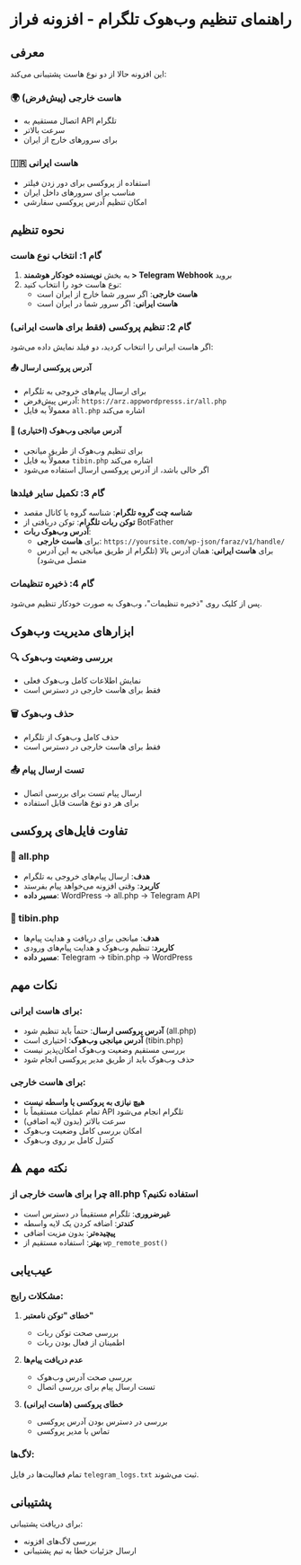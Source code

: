 # راهنمای تنظیم وب‌هوک تلگرام - افزونه فراز

## معرفی

این افزونه حالا از دو نوع هاست پشتیبانی می‌کند:

### 🌍 هاست خارجی (پیش‌فرض)
- اتصال مستقیم به API تلگرام
- سرعت بالاتر
- برای سرورهای خارج از ایران

### 🇮🇷 هاست ایرانی
- استفاده از پروکسی برای دور زدن فیلتر
- مناسب برای سرورهای داخل ایران
- امکان تنظیم آدرس پروکسی سفارشی

## نحوه تنظیم

### گام 1: انتخاب نوع هاست
1. به بخش **نویسنده خودکار هوشمند > Telegram Webhook** بروید
2. نوع هاست خود را انتخاب کنید:
   - **هاست خارجی**: اگر سرور شما خارج از ایران است
   - **هاست ایرانی**: اگر سرور شما در ایران است

### گام 2: تنظیم پروکسی (فقط برای هاست ایرانی)
اگر هاست ایرانی را انتخاب کردید، دو فیلد نمایش داده می‌شود:

#### 📤 آدرس پروکسی ارسال
- برای ارسال پیام‌های خروجی به تلگرام
- آدرس پیش‌فرض: `https://arz.appwordpresss.ir/all.php`
- معمولاً به فایل `all.php` اشاره می‌کند

#### 🔗 آدرس میانجی وب‌هوک (اختیاری)
- برای تنظیم وب‌هوک از طریق میانجی
- معمولاً به فایل `tibin.php` اشاره می‌کند
- اگر خالی باشد، از آدرس پروکسی ارسال استفاده می‌شود

### گام 3: تکمیل سایر فیلدها
- **شناسه چت گروه تلگرام**: شناسه گروه یا کانال مقصد
- **توکن ربات تلگرام**: توکن دریافتی از BotFather
- **آدرس وب‌هوک ربات**: 
  - برای **هاست خارجی**: `https://yoursite.com/wp-json/faraz/v1/handle/`
  - برای **هاست ایرانی**: همان آدرس بالا (تلگرام از طریق میانجی به این آدرس متصل می‌شود)

### گام 4: ذخیره تنظیمات
پس از کلیک روی "ذخیره تنظیمات"، وب‌هوک به صورت خودکار تنظیم می‌شود.

## ابزارهای مدیریت وب‌هوک

### 🔍 بررسی وضعیت وب‌هوک
- نمایش اطلاعات کامل وب‌هوک فعلی
- فقط برای هاست خارجی در دسترس است

### 🗑️ حذف وب‌هوک
- حذف کامل وب‌هوک از تلگرام
- فقط برای هاست خارجی در دسترس است

### 📤 تست ارسال پیام
- ارسال پیام تست برای بررسی اتصال
- برای هر دو نوع هاست قابل استفاده

## تفاوت فایل‌های پروکسی

### 📄 all.php
- **هدف**: ارسال پیام‌های خروجی به تلگرام
- **کاربرد**: وقتی افزونه می‌خواهد پیام بفرستد
- **مسیر داده**: WordPress → all.php → Telegram API

### 📄 tibin.php  
- **هدف**: میانجی برای دریافت و هدایت پیام‌ها
- **کاربرد**: تنظیم وب‌هوک و هدایت پیام‌های ورودی
- **مسیر داده**: Telegram → tibin.php → WordPress

## نکات مهم

### برای هاست ایرانی:
- **آدرس پروکسی ارسال**: حتماً باید تنظیم شود (all.php)
- **آدرس میانجی وب‌هوک**: اختیاری است (tibin.php)
- بررسی مستقیم وضعیت وب‌هوک امکان‌پذیر نیست
- حذف وب‌هوک باید از طریق مدیر پروکسی انجام شود

### برای هاست خارجی:
- **هیچ نیازی به پروکسی یا واسطه نیست**
- تمام عملیات مستقیماً با API تلگرام انجام می‌شود
- سرعت بالاتر (بدون لایه اضافی)
- امکان بررسی کامل وضعیت وب‌هوک
- کنترل کامل بر روی وب‌هوک

## ⚠️ نکته مهم

### چرا برای هاست خارجی از all.php استفاده نکنیم؟
- **غیرضروری**: تلگرام مستقیماً در دسترس است
- **کندتر**: اضافه کردن یک لایه واسطه
- **پیچیده‌تر**: بدون مزیت اضافی
- **بهتر**: استفاده مستقیم از `wp_remote_post()`

## عیب‌یابی

### مشکلات رایج:

1. **خطای "توکن نامعتبر"**
   - بررسی صحت توکن ربات
   - اطمینان از فعال بودن ربات

2. **عدم دریافت پیام‌ها**
   - بررسی صحت آدرس وب‌هوک
   - تست ارسال پیام برای بررسی اتصال

3. **خطای پروکسی (هاست ایرانی)**
   - بررسی در دسترس بودن آدرس پروکسی
   - تماس با مدیر پروکسی

### لاگ‌ها:
تمام فعالیت‌ها در فایل `telegram_logs.txt` ثبت می‌شوند.

## پشتیبانی

برای دریافت پشتیبانی:
- بررسی لاگ‌های افزونه
- ارسال جزئیات خطا به تیم پشتیبانی